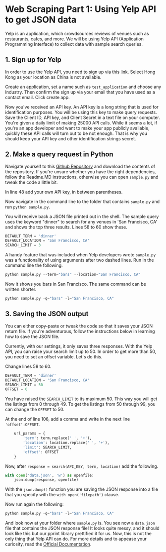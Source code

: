 # Web Scraping Part 1: Using Yelp API to get JSON data

Yelp is an application, which crowdsources reviews of venues such as restaurants, cafes, and more. We will be using Yelp API (Application Programming Interface) to collect data with sample search queries.

## 1. Sign up for Yelp

In order to use the Yelp API, you need to sign up via this [link](https://www.yelp.com/login?return_url=%2Fdevelopers%2Fv3%2Fmanage_app). Select Hong Kong as your location as China is not available.

Create an application, set a name such as ```test_application``` and choose any Industry. Then confirm the sign up via your email that you have used as a contact email. Click create app.

Now you've received an API key. An API key is a long string that is used for identification purposes. You will be using this key to make query requests. Save the Client ID, API key, and Client Secret in a text file on your computer. You're given a daily limit of making 25000 API calls. While it seems a lot, if you're an app developer and want to make your app publicly available, quickly these API calls will turn out to be not enough. That is why you should keep your API key and other identification strings secret.

## 2. Make a query request in Python

Navigate yourself to this [Github Repository](https://github.com/noelkonagai/yelp-fusion/tree/master/fusion/python) and download the contents of the repository. If you're unsure whether you have the right dependencies, follow the Readme.MD instructions, otherwise you can open ```sample.py``` and tweak the code a little bit.

In line 48 add your own API key, in between parentheses.

Now navigate in the command line to the folder that contains ```sample.py``` and run ```python sample.py```.

You will receive back a JSON file printed out in the shell. The sample query uses the keyword "dinner" to search for any venues in 'San Francisco, CA' and shows the top three results. Lines 58 to 60 show these.

```python
DEFAULT_TERM = 'dinner'
DEFAULT_LOCATION = 'San Francisco, CA'
SEARCH_LIMIT = 3
```

A handy feature that was included when Yelp developers wrote ```sample.py``` was a functionality of using arguments after two dashed lines. Run in the command line the following.

```python
python sample.py --term="bars" --location="San Francisco, CA"
```

Now it shows you bars in San Francisco. The same command can be written shorter.

```python
python sample.py -q="bars" -l="San Francisco, CA"
```

## 3. Saving the JSON output

You can either copy-paste or tweak the code so that it saves your JSON return file. If you're adventurous, follow the instructions below in learning how to save the JSON file.

Currently, with our settings, it only saves three responses. With the Yelp API, you can raise your search limit up to 50. In order to get more than 50, you need to set an offset variable. Let's do this.

Change lines 58 to 60.

```python
DEFAULT_TERM = 'dinner'
DEFAULT_LOCATION = 'San Francisco, CA'
SEARCH_LIMIT = 50
OFFSET = 0
```

You have raised the ```SEARCH_LIMIT``` to its maximum 50. This way you will get the listings from 0 through 49. To get the listings from 50 through 99, you can change the ```OFFSET``` to 50.

At the end of line 106, add a comma and write in the next line ```'offset':OFFSET```.

```python
    url_params = {
        'term': term.replace(' ', '+'),
        'location': location.replace(' ', '+'),
        'limit': SEARCH_LIMIT,
        'offset': OFFSET
    }
```

Now, after ```response = search(API_KEY, term, location)``` add the following.

```python
with open('data.json', 'w') as openfile:
	json.dump(response, openfile)
```

With the ```json.dump()``` function you are saving the JSON response into a file that you specify with the ```with open('filepath')``` clause.

Now run again the following:

```python
python sample.py -q="bars" -l="San Francisco, CA"
```

And look now at your folder where ```sample.py``` is. You see now a ```data.json``` file that contains the JSON response file! It looks quite messy, and it should look like this but our pprint library prettified it for us. Now, this is not the only thing that Yelp API can do. For more details and to appease your curiosity, read the [ Official Documentation](https://www.yelp.com/developers/documentation/v3/get_started).